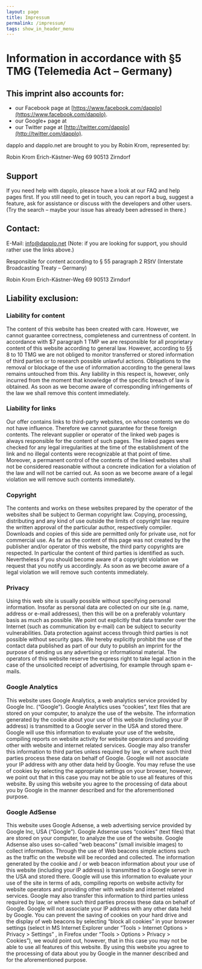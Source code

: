 ```yaml
---
layout: page
title: Impressum
permalink: /impressum/
tags: show_in_header_menu
---
```

Information in accordance with §5 TMG (Telemedia Act – Germany)
===============================================================

This imprint also accounts for:
-------------------------------
* our Facebook page at [https://www.facebook.com/dapplo](https://www.facebook.com/dapplo).
* our Google+ page at 
* our Twitter page at [http://twitter.com/dapplo](http://twitter.com/dapplo).

dapplo and dapplo.net are brought to you by Robin Krom, represented by: 
<div class="row">
<div class="well col-md-3 col-md-offset-1">Robin Krom
Erich-Kästner-Weg 69
90513 Zirndorf
</div>
</div>

Support
-------
If you need help with dapplo, pleasce have a look at our FAQ and help pages first.
If you still need to get in touch, you can report a bug, suggest a feature, ask for assistance or discuss with the developers and other users. (Try the search – maybe your issue has already been adressed in there.)

Contact:
-------- 
E-Mail: info@dapplo.net (Note: if you are looking for support, you should rather use the links above.)

Responsible for content according to § 55 paragraph 2 RStV (Interstate Broadcasting Treaty – Germany)
<div class="row">
<div class="well col-md-3 col-md-offset-1">Robin Krom
Erich-Kästner-Weg 69
90513 Zirndorf
</div>
</div>

Liability exclusion:
--------------------

<div class="panel panel-info" >
<div class="panel-heading">
<h3 class="panel-title">Liability for content</h3>
</div>
<div class="panel-body">
The content of this website has been created with care. However, we cannot guarantee correctness, completeness and currentness of content. In accordance with $7 paragraph 1 TMP we are responsible for all proprietary content of this website according to general law. However, according to §§ 8 to 10 TMG we are not obliged to monitor transferred or stored information of third parties or to research possible unlawful actions. Obligations to the removal or blockage of the use of information according to the general laws remains untouched from this. Any liability in this respect is, however, only incurred from the moment that knowledge of the specific breach of law is obtained. As soon as we become aware of corresponding infringements of the law we shall remove this content immediately.
</div>
</div>

<div class="panel panel-info" >
<div class="panel-heading">
<h3 class="panel-title">Liability for links</h3>
</div>
<div class="panel-body">
Our offer contains links to third-party websites, on whose contents we do not have influence. Therefore we cannot guarantee for these foreign contents. The relevant supplier or operator of the linked web pages is always responsible for the content of such pages. The linked pages were checked for any legal irregularities at the time of the establishment of the link and no illegal contents were recognizable at that point of time. Moreover, a permanent control of the contents of the linked websites shall not be considered reasonable without a concrete indication for a violation of the law and will not be carried out. As soon as we become aware of a legal violation we will remove such contents immediately.
</div>
</div>

<div class="panel panel-info" >
<div class="panel-heading">
<h3 class="panel-title">Copyright</h3>
</div>
<div class="panel-body">
The contents and works on these websites prepared by the operator of the websites shall be subject to German copyright law. Copying, processing, distributing and any kind of use outside the limits of copyright law require the written approval of the particular author, respectively compiler. Downloads and copies of this side are permitted only for private use, not for commercial use. As far as the content of this page was not created by the publisher and/or operator of this website, the third party copyrights are respected. In particular the content of third parties is identified as such. Nevertheless if you should become aware of a copyright violation we request that you notify us accordingly. As soon as we become aware of a legal violation we will remove such contents immediately.
</div>
</div>

<div class="panel panel-info" >
<div class="panel-heading">
<h3 class="panel-title">Privacy</h3>
</div>
<div class="panel-body">
Using this web site is usually possible without specifying personal information. Insofar as personal data are collected on our site (e.g. name, address or e-mail addresses), then this will be on a preferably voluntary basis as much as possible. We point out explicitly that data transfer over the Internet (such as communication by e-mail) can be subject to security vulnerabilities. Data protection against access through third parties is not possible without security gaps.
We hereby explicitly prohibit the use of the contact data published as part of our duty to publish an imprint for the purpose of sending us any advertising or informational material. The operators of this website reserve the express right to take legal action in the case of the unsolicited receipt of advertising, for example through spam e-mails.
</div>
</div>

<div class="panel panel-info" >
<div class="panel-heading">
<h3 class="panel-title">Google Analytics</h3>
</div>
<div class="panel-body">
This website uses Google Analytics, a web analytics service provided by Google Inc. (“Google”). Google Analytics uses “cookies”, text files that are stored on your computer, to analyze the use of the website. The information generated by the cookie about your use of this website (including your IP address) is transmitted to a Google server in the USA and stored there. Google will use this information to evaluate your use of the website, compiling reports on website activity for website operators and providing other with website and internet related services. Google may also transfer this information to third parties unless required by law, or where such third parties process these data on behalf of Google. Google will not associate your IP address with any other data held by Google. You may refuse the use of cookies by selecting the appropriate settings on your browser, however, we point out that in this case you may not be able to use all features of this website. By using this website you agree to the processing of data about you by Google in the manner described and for the aforementioned purpose.
</div>
</div>

<div class="panel panel-info" >
<div class="panel-heading">
<h3 class="panel-title">Google AdSense</h3>
</div>
<div class="panel-body">
This website uses Google Adsense, a web advertising service provided by Google Inc, USA (“Google”). Google Adsense uses “cookies” (text files) that are stored on your computer, to analyze the use of the website. Google Adsense also uses so-called “web beacons” (small invisible images) to collect information. Through the use of Web beacons simple actions such as the traffic on the website will be recorded and collected. The information generated by the cookie and / or web beacon information about your use of this website (including your IP address) is transmitted to a Google server in the USA and stored there. Google will use this information to evaluate your use of the site in terms of ads, compiling reports on website activity for website operators and providing other with website and internet related services. Google may also transfer this information to third parties unless required by law, or where such third parties process these data on behalf of Google. Google will not associate your IP address with any other data held by Google. You can prevent the saving of cookies on your hard drive and the display of web beacons by selecting “block all cookies” in your browser settings (select in MS Internet Explorer under “Tools > Internet Options > Privacy > Settings” , in Firefox under “Tools > Options > Privacy > Cookies”), we would point out, however, that in this case you may not be able to use all features of this website. By using this website you agree to the processing of data about you by Google in the manner described and for the aforementioned purpose.
</div>
</div>
